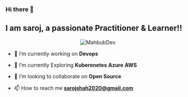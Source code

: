 ### Hi there 👋
## I am saroj, a passionate Practitioner & Learner!!

</h3>
<p align="center"> <img src="dev-working.gif" alt="MahbubDev"/> </p>

- 🔭 I’m currently working on **Devops**

- 🌱 I’m currently Exploring **Kuberenetes** **Azure** **AWS** 

- 👯 I’m looking to collaborate on **Open Source**

- 📫 How to reach me **sarojshah2020@gmail.com**

